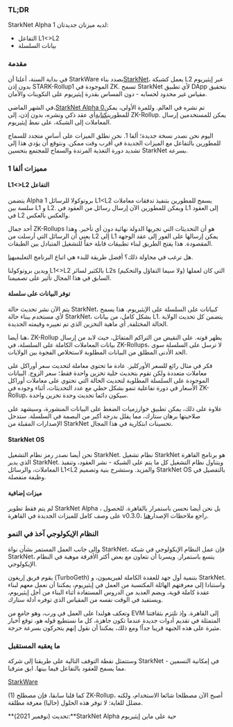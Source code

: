 ### TL;DR

StarkNet Alpha 1 لديه ميزتان جديدتان:

* التفاعل L1<>L2
* بيانات السلسلة

### مقدمة

في بداية السنة، أعلنا أن StarkWare بصدد بناء[StarkNet](https://starkware.co/product/starknet/)، يعمل كشبكة L2 عبر إيثيريوم بدون إذن STARK-Rollup1 الموجودة في ZK. تسمح StarkNet لأي تطبيق DApp بتحقيق مقياس غير محدود لحسابه - دون المساس بقدرة إيثيريوم على التكوينات والأمان.

في الشهر الماضي،[StarkNet Alpha 0](https://medium.com/starkware/starknet-planets-alpha-on-ropsten-e7494929cb95)تم نشره في العالم. وللمرة الأولى، يمكن للمطورين[كتابة](https://kobi.one/2021/07/14/stardrop.html)أي عقد ذكي ونشره، بدون إذن، إلى ZK-Rollup. يمكن للمستخدمين إرسال المعاملات إلى الشبكة، على نمط إيثيريوم.

اليوم نحن نصدر نسخة جديدة؛ ألفا 1. نحن نطلق الميزات على أساس متجدد للسماح للمطورين بالتفاعل مع الميزات الجديدة في أقرب وقت ممكن. ونتوقع أن يؤدي هذا إلى تشديد دورة التغذية المرتدة والسماح للمجتمع بتحسين StarkNet بسرعة.

### **مميزات ألفا 1**

#### L1<>L2 التفاعل

يتضمن Alpha 1 بروتوكولا للرسائل L1<L2 يسمح للمطورين بتنفيذ تدفقات معاملات سلسة بين L1 و L2. ويمكن للمطورين الآن إرسال رسائل من العقود في L1 إلى العقود في L2 والعكس بالعكس.

أحد جمال ZK-Rollups هو أن التحديثات التي تجريها الدولة نهائية دون أي تأخير. وهذا يعني أن الرسائل التي أرسلت من L2 إلى L1 يمكن إرسالها على الفور إلى عقد الوجهة المقصودة. هذا يفتح الطريق لبناء تطبيقات قابلة حقاً للتشغيل المتبادل بين الطبقات.

هل ترغب في محاولة ذلك؟ أفضل طريقة للبدء هي اتباع البرنامج التعليمي[هنا](https://www.cairo-lang.org/docs/hello_starknet/l1l2.html).

ويدين بروتوكولنا L1<>L2 بالكثير لسائر L2s (ولا سيما التفاؤل والتحكيم) التي كان لعملها السابق في هذا المجال تأثير على تصميمنا.

#### توفر البيانات على سلسلة

يتم الآن نشر تحديث حالة StarkNet، كبيانات على السلسلة على الإيثيريوم. هذا يسمح لأي مستخدم ببناء حالة StarkNet، بشكل كامل، من بيانات L1. يتضمن كل تحديث الولاية الحالة المختلفة, أي ماهية التخزين الذي تم تغييره وقيمته الجديدة.

هنا أيضا، ZK-Rollup يظهر قوته. على النقيض من التراكم المتفائل، حيث لابد من إرسال بيانات المعاملات الكاملة على السلسلة، في ZK-Rollups، لا ترسل على السلسلة سوى الحد الأدنى المطلق من البيانات المطلوبة لاستخلاص الفجوة بين الولايات.

فكر في مثال رائع للسعر الأوركليز. عادة ما تحتوي معاملة لتحديث سعر أوراكل على معاملات متعددة ولكن تقوم بتحديث خلية تخزين واحدة فقط؛ سعر الزوج. البيانات الموجودة على السلسلة المطلوبة لتحديث الحالة التي تحتوي على معاملات أوراكل الأسعار في دورة تفاعلية تنمو بشكل خطي مع عدد التحديثات، أثناء وجوده في ZK-Rollup، سيكون دائما تحديث وحدة تخزين واحدة.

علاوة على ذلك، يمكن تطبيق خوارزميات الضغط على البيانات المنشورة، وسيشهد على صلاحيتها برهان ستارك، مما يقلل بدرجة أكبر من البصمة في السلسلة. ستدخل الإصدارات المقبلة من StarkNet تحسينات ابتكارية في هذا المجال.

#### StarkNet OS

نحن أيضا نصدر رمز نظام التشغيل StarkNet. نظام تشغيل StarkNet هو برنامج القاهرة الذي يدير StarkNet. ويتناول نظام التشغيل كل ما يتم على الشبكة - نشر العقود، وتنفيذ المعاملات، والرسائل L1<L2 والمزيد. وستشرح بنية وتصميم StarkNet OS بالتفصيل في وظيفة منفصلة.

#### ميزات إضافية

لم يتم فقط تطوير StarkNet Alpha ، بل نحن أيضا نحسن باستمرار بالقاهرة. للحصول على وصف كامل للميزات الجديدة في القاهرة v0.3.0، راجع ملاحظات الإصدار[هنا](https://github.com/starkware-libs/cairo-lang/releases/tag/v0.3.0).

### النظام الإيكولوجي آخذ في النمو

وإلى جانب العمل المستمر بشأن نواة StarkNet، فإن عمل النظام الإيكولوجي في شبكة StarkNet، يتسع باستمرار. ويسرنا أن نتعاون مع بعض أكثر الأفرقة موهبة في النظام الإيكولوجي.

يقوم فريق إريغون (TurboGeth) بتنمية أول جهد للعقدة الكاملة لفيريميون، و StarkNet. واستنادا إلى معرفتهم الهائلة المكتسبة من العمل في إيثيريوم، يمكننا أن نعمل معهم لبناء عقدة كاملة قوية، ويضم العديد من الدروس المستفادة أثناء البناء من أجل إيثيريوم، ويستفيد في الوقت نفسه من المقياس الذي توفره أدلة ستارك.

وتعكف هولندا على العمل في ورب، وهو جامع من EVM إلى القاهرة. وإذ نلتزم بثقافتنا المتمثلة في تقديم أدوات جديدة عندما تكون جاهزة، كل ما نستطيع قوله هو، توقع أخبار مثيرة على هذه الجبهة قريبا جداً! ومع ذلك، يمكننا أن نقول إنهم يتحركون بسرعة حرجة.

### ما يعقبه المستقبل

وستتمثل نقطة التوقف التالية على طريقنا إلى شركة StarkNet في إمكانية التسمين - مما يسمح للعقود بالتفاعل فيما بينها. ابق مترقبا.

[StarkWare](https://starkware.co/)

(1) كما قلنا سابقا، فإن مصطلح ZK-Rollup، أصبح الآن مصطلحا شائعا الاستخدام، ولكنه مضلل للغاية: لا توفر هذه الحلول (حاليا) معرفة مطلقة.

**تحديث (نوفمبر 2021):**StarkNet Alpha حية على ماين إيثيريوم